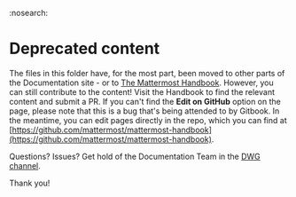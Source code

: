 :nosearch:

# Deprecated content

The files in this folder have, for the most part, been moved to other parts of the Documentation site - or to [The Mattermost Handbook](handbook.mattermost.com). However, you can still contribute to the content! Visit the Handbook to find the relevant content and submit a PR. If you can't find the **Edit on GitHub** option on the page, please note that this is a bug that's being attended to by Gitbook. In the meantime, you can edit pages directly in the repo, which you can find at [https://github.com/mattermost/mattermost-handbook](https://github.com/mattermost/mattermost-handbook).

Questions? Issues? Get hold of the Documentation Team in the [DWG channel](https://community.mattermost.com/core/channels/dwg-documentation-working-group).

Thank you!
